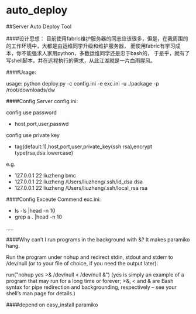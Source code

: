 auto_deploy
===========

##Server Auto Deploy Tool

####设计思想：
目前使用fabric维护服务器的同志应该很多，但是，在我周围的的工作环境中，大都是由运维同学升级和维护服务器，
而使用fabric有学习成本，你不能强求人家用python，多数运维同学还是忠于bash的，
于是乎，就有了写shell脚本，并在远程执行的需求，从此江湖就是一片血雨腥风。


####Usage:

usage: python deploy.py -c config.ini -e exc.ini -u ./package -p /root/downloads/dw



####Config Server config.ini:

config use password
* host,port,user,passwd

config use private key
* tag(default:1),host,port,user,private_key(ssh rsa),encrypt type(rsa,dsa:lowercase)

e.g.
* 127.0.0.1 22 liuzheng bmc
* 127.0.0.1 22 liuzheng /Users/liuzheng/.ssh/id_dsa dsa
* 127.0.0.1 22 liuzheng /Users/liuzheng/.ssh/local_rsa rsa



####Config Exceute Commend exc.ini:

* ls -ls |head -n 10
* grep a . |head -n 10

.....


####Why can’t I run programs in the background with &? It makes paramiko hang.

Run the program under nohup and redirect stdin, stdout and stderr to /dev/null (or to your file of choice, if you need the output later):

run("nohup yes >& /dev/null < /dev/null &")
(yes is simply an example of a program that may run for a long time or forever; >&, < and & are Bash syntax for pipe redirection and backgrounding, respectively – see your shell’s man page for details.)



####depend on
easy_install paramiko
